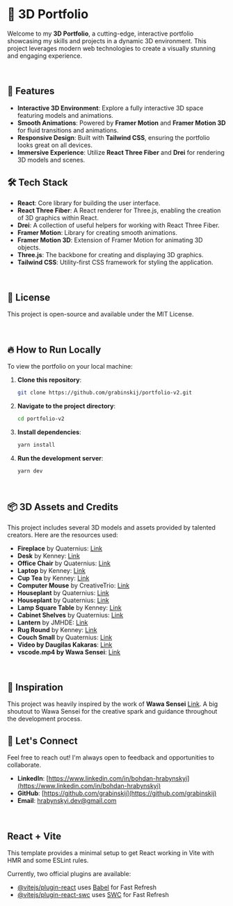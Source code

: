 # 🚀 3D Portfolio

Welcome to my **3D Portfolio**, a cutting-edge, interactive portfolio showcasing my skills and projects in a dynamic 3D environment. This project leverages modern web technologies to create a visually stunning and engaging experience.

<br>

## 🌟 Features

- **Interactive 3D Environment**: Explore a fully interactive 3D space featuring models and animations.
- **Smooth Animations**: Powered by **Framer Motion** and **Framer Motion 3D** for fluid transitions and animations.
- **Responsive Design**: Built with **Tailwind CSS**, ensuring the portfolio looks great on all devices.
- **Immersive Experience**: Utilize **React Three Fiber** and **Drei** for rendering 3D models and scenes.

## 🛠️ Tech Stack

- **React**: Core library for building the user interface.
- **React Three Fiber**: A React renderer for Three.js, enabling the creation of 3D graphics within React.
- **Drei**: A collection of useful helpers for working with React Three Fiber.
- **Framer Motion**: Library for creating smooth animations.
- **Framer Motion 3D**: Extension of Framer Motion for animating 3D objects.
- **Three.js**: The backbone for creating and displaying 3D graphics.
- **Tailwind CSS**: Utility-first CSS framework for styling the application.

<br>

## 📝 License

This project is open-source and available under the MIT License.

<br>

## 🔥 How to Run Locally

To view the portfolio on your local machine:

1. **Clone this repository**:
   ```bash
   git clone https://github.com/grabinskij/portfolio-v2.git

2. **Navigate to the project directory**:
   ```bash
   cd portfolio-v2

3. **Install dependencies**:
   ```bash
   yarn install

4. **Run the development server**:
   ```bash
   yarn dev

<br>

## 📦 3D Assets and Credits

This project includes several 3D models and assets provided by talented creators. Here are the resources used:

- **Fireplace** by Quaternius: [Link](https://poly.pizza/m/nzxZYIOCIr)
- **Desk** by Kenney: [Link](https://poly.pizza/m/6PbVkqPzEU)
- **Office Chair** by Quaternius: [Link](https://poly.pizza/m/UfKvrZBK6C)
- **Laptop** by Kenney: [Link](https://poly.pizza/m/GnbwSUiVty)
- **Cup Tea** by Kenney: [Link](https://poly.pizza/m/FUSyrlibw0)
- **Computer Mouse** by CreativeTrio: [Link](https://poly.pizza/m/V2Ebx3pvo4)
- **Houseplant** by Quaternius: [Link](https://poly.pizza/m/Kr4kr7OCCQ)
- **Houseplant** by Quaternius: [Link](https://poly.pizza/m/bfLOqIV5uP)
- **Lamp Square Table** by Kenney: [Link](https://poly.pizza/m/OjxFIIVnp6)
- **Cabinet Shelves** by Quaternius: [Link](https://poly.pizza/m/X7DsAfvGqR)
- **Lantern** by JMHDE: [Link](https://poly.pizza/m/ilX8qIYEfL)
- **Rug Round** by Kenney: [Link](https://poly.pizza/m/jeDDiN69Ze)
- **Couch Small** by Quaternius: [Link](https://poly.pizza/m/ZOPP3KzNIk)
- **Video by Daugilas Kakaras**: [Link](https://www.pexels.com/ru-ru/video/2699389/)
- **vscode.mp4 by Wawa Sensei**: [Link](https://github.com/wass08/r3f-portfolio-final/tree/main/public/textures)

<br>

## 🎨 Inspiration

This project was heavily inspired by the work of **Wawa Sensei** [Link](https://github.com/wass08). A big shoutout to Wawa Sensei for the creative spark and guidance throughout the development process.

## 🤝 Let's Connect

Feel free to reach out! I'm always open to feedback and opportunities to collaborate.
- **LinkedIn**: [https://www.linkedin.com/in/bohdan-hrabynskyi](https://www.linkedin.com/in/bohdan-hrabynskyi)
- **GitHub**: [https://github.com/grabinskij](https://github.com/grabinskij)
- **Email**: [hrabynskyi.dev@gmail.com](mailto:hrabynskyi.dev@gmail.com)

<br>

## React + Vite

This template provides a minimal setup to get React working in Vite with HMR and some ESLint rules.

Currently, two official plugins are available:

- [@vitejs/plugin-react](https://github.com/vitejs/vite-plugin-react/blob/main/packages/plugin-react/README.md) uses [Babel](https://babeljs.io/) for Fast Refresh
- [@vitejs/plugin-react-swc](https://github.com/vitejs/vite-plugin-react-swc) uses [SWC](https://swc.rs/) for Fast Refresh

